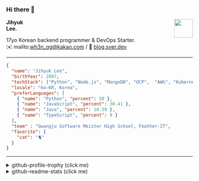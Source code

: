 ### Hi there 👋
<a href="https://litt.ly/wh3nilvyou">
<img src="https://github.githubassets.com/images/mona-loading-default.gif" width="50px" align="right">
</a>

**Jihyuk\
Lee.**

17yo Korean backend programmer & DevOps Starter.\
✉️ mailto:wh3n_gg@kakao.com
/ 
🔗 [blog.sver.dev](https://blog.sver.dev)

---

```json
{
  "name": "Jihyuk Lee",
  "birthYear": 2007,
  "techStack": ["Python", "Node.js", "MongoDB", "OCP",  "AWS", "Kubernetes"],
  "locale": "ko-KR, Korea",
  "preferLanguages": [
    { "name": "Python", "percent": 50 },
    { "name": "JavaScript", "percent": 30.41 },
    { "name": "Java", "percent": 10.59 },
    { "name": "TypeScript", "percent": 9 }
  ],
  "team" : "Gwangju Software Meister High School, Feather-IT",
  "favorite": {
    "cat": "🐈"
  }
}
```
---
<details>
  <summary>github-profile-trophy (click me)</summary>
  
![](https://github-profile-trophy.vercel.app/?username=sverdev&row=1&column=8&theme=nord)
  
</details>
<details>
  <summary>github-readme-stats (click me)</summary>
  
<!--START_SECTION:waka-->
![Code Time](http://img.shields.io/badge/Code%20Time-177%20hrs%2059%20mins-blue)

![Lines of code](https://img.shields.io/badge/%EC%A0%80%EB%8A%94%20%EC%97%AC%ED%83%9C%EA%B9%8C%EC%A7%80%20-155.4%20thousand%20%EC%A4%84%EC%9D%98%20%EC%BD%94%EB%93%9C%EB%A5%BC%20%EC%9E%91%EC%84%B1%ED%96%88%EC%96%B4%EC%9A%94.-blue)

**저는 저녁형 인간이에요. 🦉** 

```text
🌞 아침                     39 commits          ███░░░░░░░░░░░░░░░░░░░░░░   12.75 % 
🌆 낮　                     73 commits          ██████░░░░░░░░░░░░░░░░░░░   23.86 % 
🌃 저녁                     133 commits         ███████████░░░░░░░░░░░░░░   43.46 % 
🌙 밤　                     61 commits          █████░░░░░░░░░░░░░░░░░░░░   19.93 % 
```


📊 **저는 이번주를 이렇게 시간을 보냈어요.** 

```text
🕑︎ Timezone: Asia/Seoul

💬 프로그래밍 언어들: 
TypeScript               4 hrs 6 mins        ████████████░░░░░░░░░░░░░   49.36 % 
YAML                     1 hr 20 mins        ████░░░░░░░░░░░░░░░░░░░░░   16.19 % 
Docker                   59 mins             ███░░░░░░░░░░░░░░░░░░░░░░   11.82 % 
Markdown                 43 mins             ██░░░░░░░░░░░░░░░░░░░░░░░   08.67 % 
Python                   36 mins             ██░░░░░░░░░░░░░░░░░░░░░░░   07.25 % 

🔥 에디터들: 
VS Code                  8 hrs 20 mins       █████████████████████████   99.98 % 
IntelliJ                 0 secs              ░░░░░░░░░░░░░░░░░░░░░░░░░   00.02 % 

💻 운영 체제들: 
Windows                  8 hrs 20 mins       █████████████████████████   100.00 % 
```


 Last Updated on 02/12/2023 18:37:35 UTC
<!--END_SECTION:waka-->

</details>

</div>

